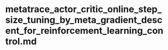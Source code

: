 # metatrace_actor_critic_online_step_size_tuning_by_meta_gradient_descent_for_reinforcement_learning_control.md
